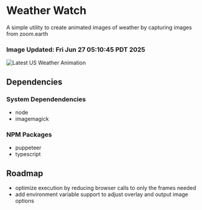 # Weather Watch

A simple utility to create animated images of weather by capturing images from zoom.earth

### Image Updated: Fri Jun 27 05:10:45 PDT 2025

![Latest US Weather Animation](animations/2025-06-27.webp)

## Dependencies
### System Dependendencies
* node
* imagemagick
### NPM Packages
* puppeteer
* typescript

## Roadmap
* optimize execution by reducing browser calls to only the frames needed
* add environment variable support to adjust overlay and output image options
